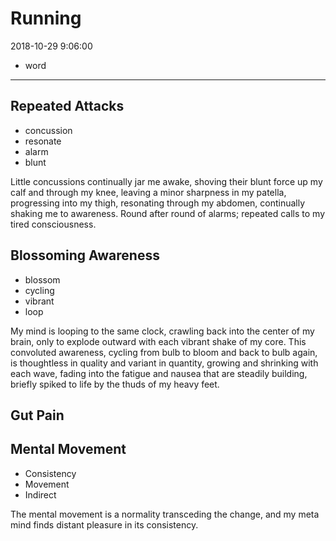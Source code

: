 # Running

2018-10-29 9:06:00

- word

---

## Repeated Attacks
- concussion
- resonate
- alarm
- blunt

Little concussions continually jar me awake, shoving their
blunt force up my calf and through my knee, leaving a minor
sharpness in my patella, progressing into my thigh,
resonating through my abdomen, continually shaking me to
awareness. Round after round of alarms; repeated calls to my
tired consciousness.


## Blossoming Awareness
- blossom
- cycling
- vibrant
- loop

My mind is looping to the same clock, crawling back into the
center of my brain, only to explode outward with each
vibrant shake of my core. This convoluted awareness, cycling
from bulb to bloom and back to bulb again, is thoughtless in
quality and variant in quantity, growing and shrinking with
each wave, fading into the fatigue and nausea that are
steadily building, briefly spiked to life by the thuds of my
heavy feet.


## Gut Pain


## Mental Movement
- Consistency
- Movement
- Indirect

The mental movement is a normality transceding the change,
and my meta mind finds distant pleasure in its consistency.
